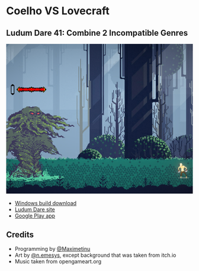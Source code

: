 # Coelho VS Lovecraft
## Ludum Dare 41: Combine 2 Incompatible Genres
![Battle scene Cthulhu vs Coelho](/Screenshots/battle.png?raw=true "Battle scene Cthulhu vs Coelho")
- [Windows build download](https://drive.google.com/open?id=1mXkXZgWLFlZb-FwLRz_0HxSQvy_VD8J3)
- [Ludum Dare site](https://ldjam.com/events/ludum-dare/41/coelhovslovecraft)
- [Google Play app](https://play.google.com/store/apps/details?id=com.Maximetinu.CoelhoVSLovecraft)
## Credits
- Programming by [@Maximetinu](https://www.github.com/maximetinu/)
- Art by [@n.emesys](https://www.instagram.com/n.emesys/), except background that was taken from itch.io
- Music taken from opengameart.org
